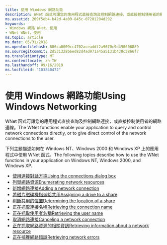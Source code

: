 ```yaml
---
title: 使用 Windows 網路功能
description: WNet 函式可讓您的應用程式直接查詢及控制網路連接，或直接控制使用者的網路連線。
ms.assetid: 209f5eb4-b42d-4a09-845c-07201204d292
keywords:
- Windows 網路 WNet，使用
- WNet WNet，使用
ms.topic: article
ms.date: 05/31/2018
ms.openlocfilehash: 806ca0009cc4702aceaddf2a9670c9d490608889
ms.sourcegitcommit: 2d531328b6ed82d4ad971a45a5131b430c5866f7
ms.translationtype: MT
ms.contentlocale: zh-TW
ms.lasthandoff: 09/16/2019
ms.locfileid: "103840472"
---
```

# <a name="using-windows-networking"></a><span data-ttu-id="76d9e-105">使用 Windows 網路功能</span><span class="sxs-lookup"><span data-stu-id="76d9e-105">Using Windows Networking</span></span>

<span data-ttu-id="76d9e-106">WNet 函式可讓您的應用程式直接查詢及控制網路連接，或直接控制使用者的網路連線。</span><span class="sxs-lookup"><span data-stu-id="76d9e-106">The WNet functions enable your application to query and control network connections directly, or to give direct control of the network connections to the user.</span></span>

<span data-ttu-id="76d9e-107">下列主題描述如何在 Windows NT、Windows 2000 和 Windows XP 上的應用程式中使用 WNet 函式。</span><span class="sxs-lookup"><span data-stu-id="76d9e-107">The following topics describe how to use the WNet functions in your application on Windows NT, Windows 2000, and Windows XP.</span></span>

-   [<span data-ttu-id="76d9e-108">使用連接對話方塊</span><span class="sxs-lookup"><span data-stu-id="76d9e-108">Using the connections dialog box</span></span>](using-the-connections-dialog-box.md)
-   [<span data-ttu-id="76d9e-109">列舉網路資源</span><span class="sxs-lookup"><span data-stu-id="76d9e-109">Enumerating network resources</span></span>](enumerating-network-resources.md)
-   [<span data-ttu-id="76d9e-110">新增網路連接</span><span class="sxs-lookup"><span data-stu-id="76d9e-110">Adding a network connection</span></span>](adding-a-network-connection.md)
-   [<span data-ttu-id="76d9e-111">將磁片磁碟機指派給共用</span><span class="sxs-lookup"><span data-stu-id="76d9e-111">Assigning a drive to a share</span></span>](assigning-a-drive-to-a-share.md)
-   [<span data-ttu-id="76d9e-112">判斷共用的位置</span><span class="sxs-lookup"><span data-stu-id="76d9e-112">Determining the location of a share</span></span>](determining-the-location-of-a-share.md)
-   [<span data-ttu-id="76d9e-113">正在抓取連接名稱</span><span class="sxs-lookup"><span data-stu-id="76d9e-113">Retrieving the connection name</span></span>](retrieving-the-connection-name.md)
-   [<span data-ttu-id="76d9e-114">正在抓取使用者名稱</span><span class="sxs-lookup"><span data-stu-id="76d9e-114">Retrieving the user name</span></span>](retrieving-the-user-name.md)
-   [<span data-ttu-id="76d9e-115">取消網路連接</span><span class="sxs-lookup"><span data-stu-id="76d9e-115">Canceling a network connection</span></span>](canceling-a-network-connection.md)
-   [<span data-ttu-id="76d9e-116">正在抓取網路資源的相關資訊</span><span class="sxs-lookup"><span data-stu-id="76d9e-116">Retrieving information about a network resource</span></span>](retrieving-information-about-a-network-resource.md)
-   [<span data-ttu-id="76d9e-117">正在捕獲網路錯誤</span><span class="sxs-lookup"><span data-stu-id="76d9e-117">Retrieving network errors</span></span>](retrieving-network-errors.md)

 

 




